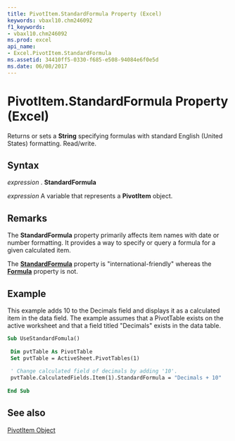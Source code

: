 ```yaml
---
title: PivotItem.StandardFormula Property (Excel)
keywords: vbaxl10.chm246092
f1_keywords:
- vbaxl10.chm246092
ms.prod: excel
api_name:
- Excel.PivotItem.StandardFormula
ms.assetid: 34410ff5-0330-f685-e508-94084e6f0e5d
ms.date: 06/08/2017
---
```



# PivotItem.StandardFormula Property (Excel)

Returns or sets a  **String** specifying formulas with standard English (United States) formatting. Read/write.


## Syntax

 _expression_ . **StandardFormula**

 _expression_ A variable that represents a **PivotItem** object.


## Remarks

The  **StandardFormula** property primarily affects item names with date or number formatting. It provides a way to specify or query a formula for a given calculated item.

The  **[StandardFormula](Excel.PivotItem.StandardFormula.md)** property is "international-friendly" whereas the **[Formula](Excel.PivotItem.Formula.md)** property is not.


## Example

This example adds 10 to the Decimals field and displays it as a calculated item in the data field. The example assumes that a PivotTable exists on the active worksheet and that a field titled "Decimals" exists in the data table.


```vb
Sub UseStandardFomula() 
 
 Dim pvtTable As PivotTable 
 Set pvtTable = ActiveSheet.PivotTables(1) 
 
 ' Change calculated field of decimals by adding '10'. 
 pvtTable.CalculatedFields.Item(1).StandardFormula = "Decimals + 10" 
 
End Sub
```


## See also


[PivotItem Object](Excel.PivotItem.md)

